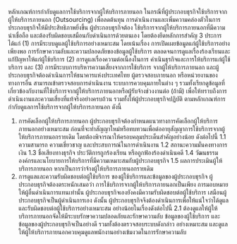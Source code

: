 หลักเกณฑ์การกำกับดูแลการใช้บริการจากผู้ให้บริการภายนอก
ในกรณีที่ผู้ประกอบธุรกิจใช้บริการจากผู้ให้บริการภายนอก (Outsourcing) เพื่อลดต้นทุน
การดำเนินงานและเพิ่มความคล่องตัวในการประกอบธุรกิจให้มีประสิทธิภาพยิ่งขึ้น ผู้ประกอบธุรกิจต้อง
ใช้บริการจากผู้ให้บริการภายนอกที่มีความน่าเชื่อถือ และต้องรับผิดชอบเสมือนกับดำเนินการด้วยตนเอง
โดยต้องยึดหลักการสำคัญ 3 ประการ ได้แก่ (1) การมีระบบดูแลผู้ใช้บริการอย่างเหมาะสม โดยเน้นเรื่อง
การเปิดเผยข้อมูลแก่ผู้ใช้บริการอย่างเพียงพอ การรักษาความลับและความปลอดภัยของข้อมูลผู้ใช้บริการ
ตลอดจนการดูแลเรื่องร้องเรียนและแก้ปัญหาให้แก่ผู้ใช้บริการ (2) การดูแลเรื่องความต่อเนื่องในการ
คําเนินธุรกิจและการให้บริการแก่ผู้ใช้บริการ และ (3) การมีระบบการบริหารความเสี่ยงจากการใช้บริการ
จากผู้ให้บริการภายนอก และผู้ประกอบธุรกิจต้องดำเนินการให้ธนาคารแห่งประเทศไทย ผู้ตรวจสอบภายนอก
หรือหน่วยงานของทางการอื่น สามารถเข้าตรวจสอบการดำเนินงาน ระบบการควบคุมภายในต่าง ๆ
รวมทั้งเรียกดูข้อมูลที่เกี่ยวข้องกับงานที่ใช้บริการจากผู้ให้บริการภายนอกหรือผู้รับจ้างช่วงงานต่อ (ถ้ามี)
เพื่อให้ทราบถึงการดำเนินงานและความเสี่ยงที่แท้จริงอย่างครบถ้วน รวมทั้งให้ผู้ประกอบธุรกิจปฏิบัติ
ตามหลักเกณฑ์การกำกับดูแลการใช้บริการจากผู้ให้บริการภายนอก ดังนี้
1. การคัดเลือกผู้ให้บริการภายนอก
ผู้ประกอบธุรกิจต้องกําหนดแนวทางการคัดเลือกผู้ให้บริการภายนอกอย่างเหมาะสม
ก่อนที่จะทำสัญญาใหม่หรือทบทวนเพื่อต่ออายุสัญญาการใช้บริการจากผู้ให้บริการภายนอกรายเดิม
โดยต้องพิจารณาให้ครอบคลุมประเด็นสำคัญอย่างน้อย ดังต่อไปนี้
1.1 ความสามารถ ความเชี่ยวชาญ และประสบการณ์ในการดำเนินงาน
1.2 สถานะความมั่นคงทางการเงิน
1.3 ชื่อเสียงทางธุรกิจ ประวัติการถูกร้องเรียน หรือถูกฟ้องร้องดำเนินคดี
1.4
วัฒนธรรมองค์กรและนโยบายการให้บริการที่มีความเหมาะสมกับผู้ประกอบธุรกิจ
1.5 ผลการประเมินผู้ให้บริการภายนอก หากเป็นการว่าจ้างผู้ให้บริการภายนอกรายเดิม
2. การดูแลและความรับผิดชอบต่อผู้ใช้บริการ
ของผู้ใช้บริการและข้อมูลของผู้ประกอบธุรกิจ
ผู้ประกอบธุรกิจต้องตระหนักเสมอว่า การใช้บริการจากผู้ให้บริการภายนอกเป็นเพียง
การมอบหมายให้ผู้อื่นดำเนินการแทนเท่านั้น ผู้ประกอบธุรกิจเองยังคงมีความรับผิดชอบต่อผู้ใช้บริการ
เสมือนผู้ประกอบธุรกิจเป็นผู้ดำเนินการเอง ดังนั้น ผู้ประกอบธุรกิจจึงต้องดำเนินการเพื่อให้แน่ใจว่าได้ดูแล
และรับผิดชอบต่อผู้ใช้บริการอย่างเหมาะสม อย่างน้อยในเรื่องดังต่อไปนี้
2.1 ต้องดูแลให้ผู้ให้บริการภายนอกจัดให้มีระบบรักษาความปลอดภัยและรักษาความลับ
ข้อมูลของผู้ใช้บริการ และข้อมูลของผู้ประกอบธุรกิจเป็นอย่างดี รวมทั้งต้องตรวจสอบระบบดังกล่าว
อย่างเหมาะสม และดูแลให้ผู้ให้บริการภายนอกควบคุมดูแลพนักงานอย่างเข้มงวดในการรักษาความลับ
